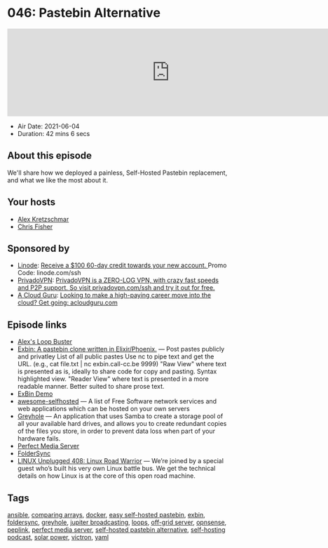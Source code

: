 # 046: Pastebin Alternative

<iframe src="https://player.fireside.fm/v2/dUlrHQih+GKyNQ9q9?theme=dark" width="740" height="200" frameborder="0" scrolling="no"></iframe>

* Air Date: 2021-06-04
* Duration: 42 mins 6 secs

## About this episode

We'll share how we deployed a painless, Self-Hosted Pastebin replacement, and what we like the most about it.

## Your hosts
* [Alex Kretzschmar](https://selfhosted.show/hosts/alexktz)
* [Chris Fisher](https://selfhosted.show/hosts/chrislas)

## Sponsored by

  * [Linode](https://linode.com/ssh): [Receive a $100 60-day credit towards your new account. ](https://linode.com/ssh) Promo Code: linode.com/ssh
  * [PrivadoVPN](https://privadovpn.com/ssh): [PrivadoVPN is a ZERO-LOG VPN, with crazy fast speeds and P2P support. So visit privadovpn.com/ssh and try it out for free.](https://privadovpn.com/ssh)
  * [A Cloud Guru](https://acloudguru.com/): [Looking to make a high-paying career move into the cloud? Get going: acloudguru.com](https://acloudguru.com/)



## Episode links

  * [Alex's Loop Buster](https://paste.docs.lol/code/SwooshSystematisers "Alex's Loop Buster")
  * [Exbin: A pastebin clone written in Elixir/Phoenix.](https://github.com/m1dnight/exbin "Exbin: A pastebin clone written in Elixir/Phoenix.") — Post pastes publicly and privatley List of all public pastes Use nc to pipe text and get the URL. (e.g., cat file.txt | nc exbin.call-cc.be 9999) "Raw View" where text is presented as is, ideally to share code for copy and pasting. Syntax highlighted view. "Reader View" where text is presented in a more readable manner. Better suited to share prose text.
  * [ExBin Demo](https://exbin.call-cc.be/ "ExBin Demo")
  * [awesome-selfhosted](https://github.com/awesome-selfhosted/awesome-selfhosted#pastebins "awesome-selfhosted") — A list of Free Software network services and web applications which can be hosted on your own servers
  * [Greyhole](https://www.greyhole.net/ "Greyhole") — An application that uses Samba to create a storage pool of all your available hard drives, and allows you to create redundant copies of the files you store, in order to prevent data loss when part of your hardware fails.
  * [Perfect Media Server](https://perfectmediaserver.com/ "Perfect Media Server")
  * [FolderSync](https://play.google.com/store/apps/details?id=dk.tacit.android.foldersync.lite&hl=en_US&gl=US "FolderSync")
  * [LINUX Unplugged 408: Linux Road Warrior](https://linuxunplugged.com/408 "LINUX Unplugged 408: Linux Road Warrior") — We’re joined by a special guest who’s built his very own Linux battle bus. We get the technical details on how Linux is at the core of this open road machine.



## Tags

[ansible](https://selfhosted.show/tags/ansible), [comparing arrays](https://selfhosted.show/tags/comparing%20arrays), [docker](https://selfhosted.show/tags/docker), [easy self-hosted pastebin](https://selfhosted.show/tags/easy%20self-hosted%20pastebin), [exbin](https://selfhosted.show/tags/exbin), [foldersync](https://selfhosted.show/tags/foldersync), [greyhole](https://selfhosted.show/tags/greyhole), [jupiter broadcasting](https://selfhosted.show/tags/jupiter%20broadcasting), [loops](https://selfhosted.show/tags/loops), [off-grid server](https://selfhosted.show/tags/off-grid%20server), [opnsense](https://selfhosted.show/tags/opnsense), [peplink](https://selfhosted.show/tags/peplink), [perfect media server](https://selfhosted.show/tags/perfect%20media%20server), [self-hosted pastebin alternative](https://selfhosted.show/tags/self-hosted%20pastebin%20alternative), [self-hosting podcast](https://selfhosted.show/tags/self-hosting%20podcast), [solar power](https://selfhosted.show/tags/solar%20power), [victron](https://selfhosted.show/tags/victron), [yaml](https://selfhosted.show/tags/yaml)